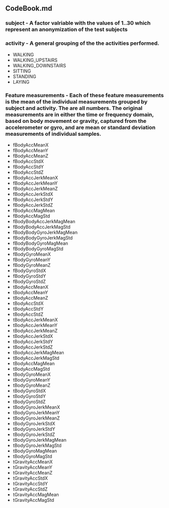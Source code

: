 ## CodeBook.md

### subject - A factor valriable with the values of 1..30 which represent an anonymization of the test subjects

### activity - A general grouping of the the activities performed.
* WALKING
* WALKING_UPSTAIRS
* WALKING_DOWNSTAIRS
* SITTING
* STANDING
* LAYING

### Feature measurements - Each of these feature measurements is the mean of the individual measurements grouped by subject and activity.  The are all numbers.  The original measurements are in either the time or frequency domain, based on body movement or gravity, captured from the accelerometer or gyro, and are mean or standard deviation measurements of individual samples.

* fBodyAccMeanX
* fBodyAccMeanY
* fBodyAccMeanZ
* fBodyAccStdX
* fBodyAccStdY
* fBodyAccStdZ
* fBodyAccJerkMeanX
* fBodyAccJerkMeanY
* fBodyAccJerkMeanZ
* fBodyAccJerkStdX
* fBodyAccJerkStdY
* fBodyAccJerkStdZ
* fBodyAccMagMean
* fBodyAccMagStd
* fBodyBodyAccJerkMagMean
* fBodyBodyAccJerkMagStd
* fBodyBodyGyroJerkMagMean
* fBodyBodyGyroJerkMagStd
* fBodyBodyGyroMagMean
* fBodyBodyGyroMagStd
* fBodyGyroMeanX
* fBodyGyroMeanY
* fBodyGyroMeanZ
* fBodyGyroStdX
* fBodyGyroStdY
* fBodyGyroStdZ
* tBodyAccMeanX
* tBodyAccMeanY
* tBodyAccMeanZ
* tBodyAccStdX
* tBodyAccStdY
* tBodyAccStdZ
* tBodyAccJerkMeanX
* tBodyAccJerkMeanY
* tBodyAccJerkMeanZ
* tBodyAccJerkStdX
* tBodyAccJerkStdY
* tBodyAccJerkStdZ
* tBodyAccJerkMagMean
* tBodyAccJerkMagStd
* tBodyAccMagMean
* tBodyAccMagStd
* tBodyGyroMeanX
* tBodyGyroMeanY
* tBodyGyroMeanZ
* tBodyGyroStdX
* tBodyGyroStdY
* tBodyGyroStdZ
* tBodyGyroJerkMeanX
* tBodyGyroJerkMeanY
* tBodyGyroJerkMeanZ
* tBodyGyroJerkStdX
* tBodyGyroJerkStdY
* tBodyGyroJerkStdZ
* tBodyGyroJerkMagMean
* tBodyGyroJerkMagStd
* tBodyGyroMagMean
* tBodyGyroMagStd
* tGravityAccMeanX
* tGravityAccMeanY
* tGravityAccMeanZ
* tGravityAccStdX
* tGravityAccStdY
* tGravityAccStdZ
* tGravityAccMagMean
* tGravityAccMagStd
